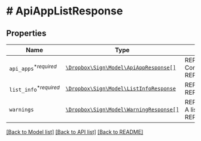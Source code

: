 # # ApiAppListResponse



## Properties

Name | Type | Description | Notes
------------ | ------------- | ------------- | -------------
| `api_apps`<sup>*_required_</sup> | [```\Dropbox\Sign\Model\ApiAppResponse[]```](ApiAppResponse.md) | REPLACE_ME_WITH_DESCRIPTION_BEGIN Contains information about API Apps. REPLACE_ME_WITH_DESCRIPTION_END |  |
| `list_info`<sup>*_required_</sup> | [```\Dropbox\Sign\Model\ListInfoResponse```](ListInfoResponse.md) | REPLACE_ME_WITH_DESCRIPTION_BEGIN  REPLACE_ME_WITH_DESCRIPTION_END |  |
| `warnings` | [```\Dropbox\Sign\Model\WarningResponse[]```](WarningResponse.md) | REPLACE_ME_WITH_DESCRIPTION_BEGIN A list of warnings. REPLACE_ME_WITH_DESCRIPTION_END |  |

[[Back to Model list]](../../README.md#models) [[Back to API list]](../../README.md#endpoints) [[Back to README]](../../README.md)
